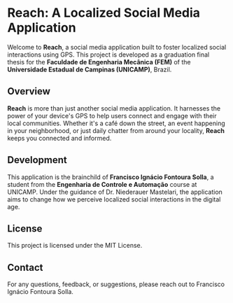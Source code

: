 # Reach: A Localized Social Media Application

Welcome to **Reach**, a social media application built to foster localized social interactions using GPS. This project is developed as a graduation final thesis for the **Faculdade de Engenharia Mecânica (FEM)** of the **Universidade Estadual de Campinas (UNICAMP)**, Brazil.

## Overview

**Reach** is more than just another social media application. It harnesses the power of your device's GPS to help users connect and engage with their local communities. Whether it's a café down the street, an event happening in your neighborhood, or just daily chatter from around your locality, **Reach** keeps you connected and informed.

## Development

This application is the brainchild of **Francisco Ignácio Fontoura Solla**, a student from the **Engenharia de Controle e Automação** course at UNICAMP. Under the guidance of Dr. Niederauer Mastelari, the application aims to change how we perceive localized social interactions in the digital age.

## License
This project is licensed under the MIT License.

## Contact
For any questions, feedback, or suggestions, please reach out to Francisco Ignácio Fontoura Solla.


